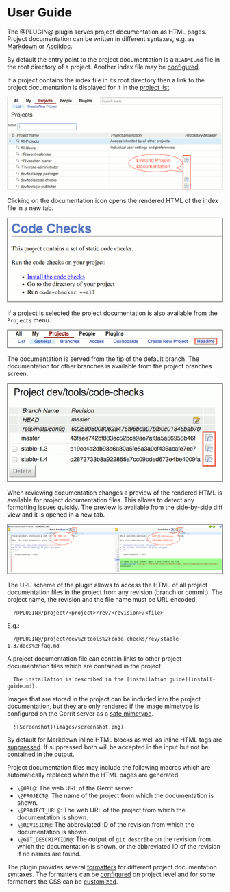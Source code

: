 User Guide
==========

The @PLUGIN@ plugin serves project documentation as HTML pages. Project
documentation can be written in different syntaxes, e.g. as
[Markdown](http://daringfireball.net/projects/markdown/) or
[Asciidoc](http://www.methods.co.nz/asciidoc/userguide.html).

By default the entry point to the project documentation is a
`README.md` file in the root directory of a project. Another index file
may be [configured](config.html#webIndexFile).

If a project contains the index file in its root directory then a link
to the project documentation is displayed for it in the
[project list](@URL@#/admin/projects/).

![Screenshot1](images/project-list-with-doc-links.png)

Clicking on the documentation icon opens the rendered HTML of the
index file in a new tab.

![Screenshot2](images/rendered-readme.png)

If a project is selected the project documentation is also available
from the `Projects` menu.

![Screenshot3](images/project-documentation-menu.png)

The documentation is served from the tip of the default branch.
The documentation for other branches is available from the project
branches screen.

![Screenshot4](images/project-branches-list-with-doc-links.png)

When reviewing documentation changes a preview of the rendered HTML is
available for project documentation files. This allows to detect any
formatting issues quickly. The preview is available from the
side-by-side diff view and it is opened in a new tab.

![Screenshot5](images/side-by-side-diff-view-with-preview.png)

The URL scheme of the plugin allows to access the HTML of all project
documentation files in the project from any revision (branch or
commit). The project name, the revision and the file name must be URL
encoded.

```
  /@PLUGIN@/project/<project>/rev/<revision>/<file>
```

E.g.:

```
  /@PLUGIN@/project/dev%2Ftools%2Fcode-checks/rev/stable-1.3/docs%2Ffaq.md
```

A project documentation file can contain links to other project
documentation files which are contained in the project.

```
  The installation is described in the [installation guide](install-guide.md).
```

Images that are stored in the project can be included into the project
documentation, but they are only rendered if the image mimetype is
configured on the Gerrit server as a
[safe mimetype](../../../Documentation/config-gerrit.html#mimetype).

```
  ![Screenshot](images/screenshot.png)
```

By default for Markdown inline HTML blocks as well as inline HTML tags
are [suppressed](config.html#formatterAllowHtml). If suppressed both
will be accepted in the input but not be contained in the output.

Project documentation files may include the following macros which are
automatically replaced when the HTML pages are generated.

* `\@URL@`: The web URL of the Gerrit server.
* `\@PROJECT@`: The name of the project from which the documentation is shown.
* `\@PROJECT_URL@`: The web URL of the project from which the documentation is shown.
* `\@REVISION@`: The abbreviated ID of the revision from which the documentation is shown.
* `\@GIT_DESCRIPTION@`: The output of `git describe` on the revision
  from which the documentation is shown, or the abbreviated ID of the
  revision if no names are found.

The plugin provides several [formatters](about.html#formatters) for
different project documentation syntaxes. The formatters can be
[configured](config.html#projectConfig) on project level and for some
formatters the CSS can be [customized](config.html#projectCss).
